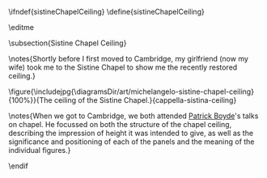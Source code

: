 \ifndef{sistineChapelCeiling}
\define{sistineChapelCeiling}

\editme

\subsection{Sistine Chapel Ceiling}

\notes{Shortly before I first moved to Cambridge, my girlfriend (now my wife) took me to the Sistine Chapel to show me the recently restored ceiling.}

\figure{\includejpg{\diagramsDir/art/michelangelo-sistine-chapel-ceiling}{100%}}{The ceiling of the Sistine Chapel.}{cappella-sistina-ceiling}

\notes{When we got to Cambridge, we both attended [Patrick Boyde](https://www.mmll.cam.ac.uk/pb127)'s talks on chapel. He focussed on both the structure of the chapel ceiling, describing the impression of height it was intended to give, as well as the significance and positioning of each of the panels and the meaning of the individual figures.}

\endif
